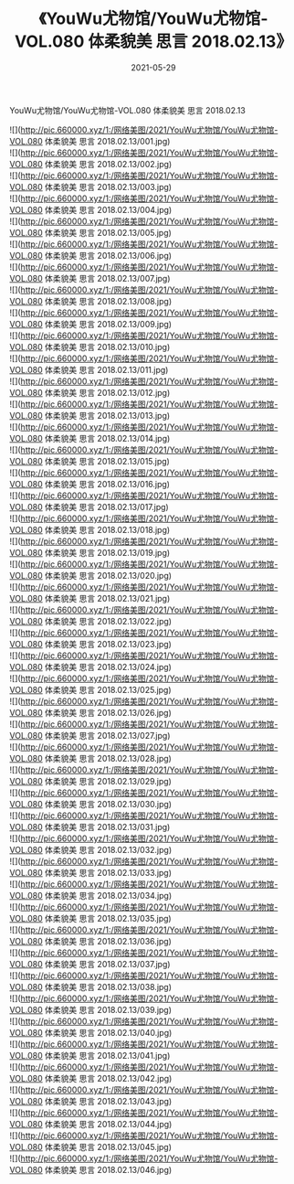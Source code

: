 ﻿---
layout: post
title:  《YouWu尤物馆/YouWu尤物馆-VOL.080 体柔貌美 思言 2018.02.13》
date:   2021-05-29
img: http://pic.660000.xyz/1:/网络美图/2021/YouWu尤物馆/YouWu尤物馆-VOL.080 体柔貌美 思言 2018.02.13/000.jpg
categories: [美女, 清纯, 唯美]
---

YouWu尤物馆/YouWu尤物馆-VOL.080 体柔貌美 思言 2018.02.13

 ![](http://pic.660000.xyz/1:/网络美图/2021/YouWu尤物馆/YouWu尤物馆-VOL.080 体柔貌美 思言 2018.02.13/001.jpg) <br>![](http://pic.660000.xyz/1:/网络美图/2021/YouWu尤物馆/YouWu尤物馆-VOL.080 体柔貌美 思言 2018.02.13/002.jpg) <br>![](http://pic.660000.xyz/1:/网络美图/2021/YouWu尤物馆/YouWu尤物馆-VOL.080 体柔貌美 思言 2018.02.13/003.jpg) <br>![](http://pic.660000.xyz/1:/网络美图/2021/YouWu尤物馆/YouWu尤物馆-VOL.080 体柔貌美 思言 2018.02.13/004.jpg) <br>![](http://pic.660000.xyz/1:/网络美图/2021/YouWu尤物馆/YouWu尤物馆-VOL.080 体柔貌美 思言 2018.02.13/005.jpg) <br>![](http://pic.660000.xyz/1:/网络美图/2021/YouWu尤物馆/YouWu尤物馆-VOL.080 体柔貌美 思言 2018.02.13/006.jpg) <br>![](http://pic.660000.xyz/1:/网络美图/2021/YouWu尤物馆/YouWu尤物馆-VOL.080 体柔貌美 思言 2018.02.13/007.jpg) <br>![](http://pic.660000.xyz/1:/网络美图/2021/YouWu尤物馆/YouWu尤物馆-VOL.080 体柔貌美 思言 2018.02.13/008.jpg) <br>![](http://pic.660000.xyz/1:/网络美图/2021/YouWu尤物馆/YouWu尤物馆-VOL.080 体柔貌美 思言 2018.02.13/009.jpg) <br>![](http://pic.660000.xyz/1:/网络美图/2021/YouWu尤物馆/YouWu尤物馆-VOL.080 体柔貌美 思言 2018.02.13/010.jpg) <br>![](http://pic.660000.xyz/1:/网络美图/2021/YouWu尤物馆/YouWu尤物馆-VOL.080 体柔貌美 思言 2018.02.13/011.jpg) <br>![](http://pic.660000.xyz/1:/网络美图/2021/YouWu尤物馆/YouWu尤物馆-VOL.080 体柔貌美 思言 2018.02.13/012.jpg) <br>![](http://pic.660000.xyz/1:/网络美图/2021/YouWu尤物馆/YouWu尤物馆-VOL.080 体柔貌美 思言 2018.02.13/013.jpg) <br>![](http://pic.660000.xyz/1:/网络美图/2021/YouWu尤物馆/YouWu尤物馆-VOL.080 体柔貌美 思言 2018.02.13/014.jpg) <br>![](http://pic.660000.xyz/1:/网络美图/2021/YouWu尤物馆/YouWu尤物馆-VOL.080 体柔貌美 思言 2018.02.13/015.jpg) <br>![](http://pic.660000.xyz/1:/网络美图/2021/YouWu尤物馆/YouWu尤物馆-VOL.080 体柔貌美 思言 2018.02.13/016.jpg) <br>![](http://pic.660000.xyz/1:/网络美图/2021/YouWu尤物馆/YouWu尤物馆-VOL.080 体柔貌美 思言 2018.02.13/017.jpg) <br>![](http://pic.660000.xyz/1:/网络美图/2021/YouWu尤物馆/YouWu尤物馆-VOL.080 体柔貌美 思言 2018.02.13/018.jpg) <br>![](http://pic.660000.xyz/1:/网络美图/2021/YouWu尤物馆/YouWu尤物馆-VOL.080 体柔貌美 思言 2018.02.13/019.jpg) <br>![](http://pic.660000.xyz/1:/网络美图/2021/YouWu尤物馆/YouWu尤物馆-VOL.080 体柔貌美 思言 2018.02.13/020.jpg) <br>![](http://pic.660000.xyz/1:/网络美图/2021/YouWu尤物馆/YouWu尤物馆-VOL.080 体柔貌美 思言 2018.02.13/021.jpg) <br>![](http://pic.660000.xyz/1:/网络美图/2021/YouWu尤物馆/YouWu尤物馆-VOL.080 体柔貌美 思言 2018.02.13/022.jpg) <br>![](http://pic.660000.xyz/1:/网络美图/2021/YouWu尤物馆/YouWu尤物馆-VOL.080 体柔貌美 思言 2018.02.13/023.jpg) <br>![](http://pic.660000.xyz/1:/网络美图/2021/YouWu尤物馆/YouWu尤物馆-VOL.080 体柔貌美 思言 2018.02.13/024.jpg) <br>![](http://pic.660000.xyz/1:/网络美图/2021/YouWu尤物馆/YouWu尤物馆-VOL.080 体柔貌美 思言 2018.02.13/025.jpg) <br>![](http://pic.660000.xyz/1:/网络美图/2021/YouWu尤物馆/YouWu尤物馆-VOL.080 体柔貌美 思言 2018.02.13/026.jpg) <br>![](http://pic.660000.xyz/1:/网络美图/2021/YouWu尤物馆/YouWu尤物馆-VOL.080 体柔貌美 思言 2018.02.13/027.jpg) <br>![](http://pic.660000.xyz/1:/网络美图/2021/YouWu尤物馆/YouWu尤物馆-VOL.080 体柔貌美 思言 2018.02.13/028.jpg) <br>![](http://pic.660000.xyz/1:/网络美图/2021/YouWu尤物馆/YouWu尤物馆-VOL.080 体柔貌美 思言 2018.02.13/029.jpg) <br>![](http://pic.660000.xyz/1:/网络美图/2021/YouWu尤物馆/YouWu尤物馆-VOL.080 体柔貌美 思言 2018.02.13/030.jpg) <br>![](http://pic.660000.xyz/1:/网络美图/2021/YouWu尤物馆/YouWu尤物馆-VOL.080 体柔貌美 思言 2018.02.13/031.jpg) <br>![](http://pic.660000.xyz/1:/网络美图/2021/YouWu尤物馆/YouWu尤物馆-VOL.080 体柔貌美 思言 2018.02.13/032.jpg) <br>![](http://pic.660000.xyz/1:/网络美图/2021/YouWu尤物馆/YouWu尤物馆-VOL.080 体柔貌美 思言 2018.02.13/033.jpg) <br>![](http://pic.660000.xyz/1:/网络美图/2021/YouWu尤物馆/YouWu尤物馆-VOL.080 体柔貌美 思言 2018.02.13/034.jpg) <br>![](http://pic.660000.xyz/1:/网络美图/2021/YouWu尤物馆/YouWu尤物馆-VOL.080 体柔貌美 思言 2018.02.13/035.jpg) <br>![](http://pic.660000.xyz/1:/网络美图/2021/YouWu尤物馆/YouWu尤物馆-VOL.080 体柔貌美 思言 2018.02.13/036.jpg) <br>![](http://pic.660000.xyz/1:/网络美图/2021/YouWu尤物馆/YouWu尤物馆-VOL.080 体柔貌美 思言 2018.02.13/037.jpg) <br>![](http://pic.660000.xyz/1:/网络美图/2021/YouWu尤物馆/YouWu尤物馆-VOL.080 体柔貌美 思言 2018.02.13/038.jpg) <br>![](http://pic.660000.xyz/1:/网络美图/2021/YouWu尤物馆/YouWu尤物馆-VOL.080 体柔貌美 思言 2018.02.13/039.jpg) <br>![](http://pic.660000.xyz/1:/网络美图/2021/YouWu尤物馆/YouWu尤物馆-VOL.080 体柔貌美 思言 2018.02.13/040.jpg) <br>![](http://pic.660000.xyz/1:/网络美图/2021/YouWu尤物馆/YouWu尤物馆-VOL.080 体柔貌美 思言 2018.02.13/041.jpg) <br>![](http://pic.660000.xyz/1:/网络美图/2021/YouWu尤物馆/YouWu尤物馆-VOL.080 体柔貌美 思言 2018.02.13/042.jpg) <br>![](http://pic.660000.xyz/1:/网络美图/2021/YouWu尤物馆/YouWu尤物馆-VOL.080 体柔貌美 思言 2018.02.13/043.jpg) <br>![](http://pic.660000.xyz/1:/网络美图/2021/YouWu尤物馆/YouWu尤物馆-VOL.080 体柔貌美 思言 2018.02.13/044.jpg) <br>![](http://pic.660000.xyz/1:/网络美图/2021/YouWu尤物馆/YouWu尤物馆-VOL.080 体柔貌美 思言 2018.02.13/045.jpg) <br>![](http://pic.660000.xyz/1:/网络美图/2021/YouWu尤物馆/YouWu尤物馆-VOL.080 体柔貌美 思言 2018.02.13/046.jpg) <br>